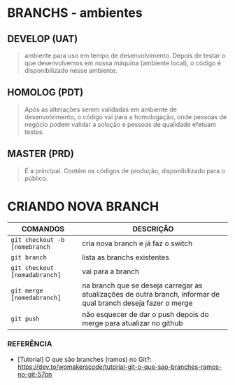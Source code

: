 # BRANCHS - ambientes
## DEVELOP (UAT)
> ambiente para uso em tempo de desenvolvimento. Depois de testar o que desenvolvemos em nossa máquina (ambiente local), o código é disponibilizado nesse ambiente.

## HOMOLOG (PDT)
> Após as alterações serem validadas em ambiente de desenvolvimento, o código vai para a homologação, onde pessoas de negócio podem validar a solução e pessoas de qualidade efetuam testes.

## MASTER (PRD)
> É a principal. Contém os códigos de produção, disponibilizado para o público.

# CRIANDO NOVA BRANCH
|COMANDOS| DESCRIÇÃO |
|--|--|
| `git checkout -b [nomebranch` | cria nova branch e já faz o switch |
| `git branch` | lista as branchs existentes |
| `git checkout [nomadabranch]` | vai para a branch |
| `git merge [nomedabranch]`| na branch que se deseja carregar as atualizações de outra branch, informar de qual branch deseja fazer o merge|
| `git push` | não esquecer de dar o push depois do merge para atualizar no github |

### REFERÊNCIA
- [Tutorial] O que são branches (ramos) no Git?: https://dev.to/womakerscode/tutorial-git-o-que-sao-branches-ramos-no-git-57pn
